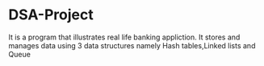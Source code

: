 # DSA-Project
It is a program that illustrates real life banking appliction.
It stores and manages data using 3 data structures namely Hash tables,Linked lists and Queue
